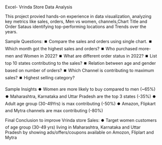 Excel- Vrinda Store Data Analysis

This project provied hands-on experience in data visualization, analyzing key metrics like sales, orders, Men vs women, channels,Chart Title and Order Sataus identifying top-performing locations and Trends over the years.

Sample Questions:
⏹️ Compare the sales and orders using single chart.
⏹️ Which month got the highest sales and orders?
⏹️ Who purchased more- men and Women in 2022?
⏹️ What are different order status in 2022?
⏹️ List top 10 states contributing to the sales?
⏹️ Relation between age and gender based on number of orders?
⏹️ Which Channel is contributing to maximum sales?
⏹️ Highest selling category? 

Sample Insights
⏺️ Women are more likely to buy compared to men (~65%)
⏺️ Maharashtra, Karnataka and Uttar Pradesh are the top 3 states (-35%)
⏺️ Adult age group (30-49Yrs) is max contributing (-50%)
⏺️ Amazon, Flipkart and Mytra channels are max contributing (-80%)

Final Conclusion to improve Vrinda store Sales:
⏺️ Target women customers of age group (30-49 yrs) living in Maharashtra, Karnataka and Uttar Pradesh by showing ads/offers/coupons available on Amozon, Fliplart and Mytra
